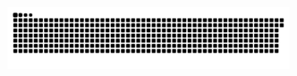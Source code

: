 <picture>
  <source media="(prefers-color-scheme: dark)" srcset="https://github.com/cridataco/cridataco/blob/output/github-contribution-grid-snake-dark.svg">
  <source media="(prefers-color-scheme: light)" srcset="https://github.com/cridataco/cridataco/blob/output/github-contribution-grid-snake.svg">
  <img alt="github contribution grid snake animation" src="https://github.com/cridataco/cridataco/blob/output/github-contribution-grid-snake.svg">
</picture>

<br>
<p align="center">

<!--
<br/>	
	<b>Note:</b> Top languages is only a metric of the languages my public code consists of and doesn't reflect experience or skill level.
-->
</p>

<!--
**cirdataco/cridataco** is a ✨ _special_ ✨ repository because its `README.md` (this file) appears on your GitHub profile.

Here are some ideas to get you started:

- 🔭 I’m currently working on ...
- 🌱 I’m currently learning ...
- 👯 I’m looking to collaborate on ...
- 🤔 I’m looking for help with ...
- 💬 Ask me about ...
- 📫 How to reach me: ...
- 😄 Pronouns: ...
- ⚡ Fun fact: ...
-->
